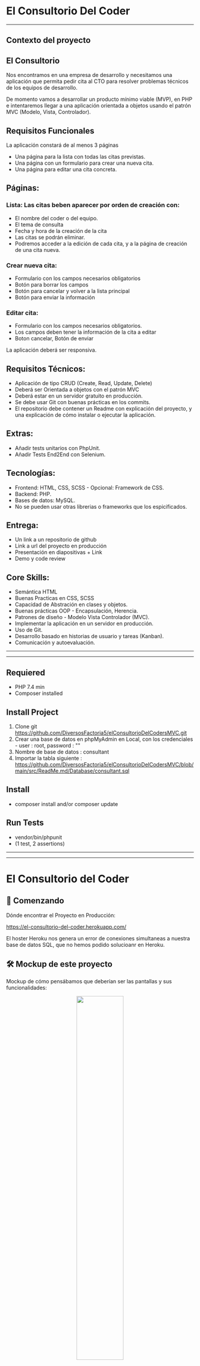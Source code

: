 El Consultorio Del Coder
========================

***

## Contexto del proyecto


## El Consultorio

Nos encontramos en una empresa de desarrollo y necesitamos una aplicación que permita pedir cita al CTO para resolver problemas técnicos de los equipos de desarrollo.

De momento vamos a desarrollar un producto mínimo viable (MVP), en PHP e intentaremos llegar a una aplicación orientada a objetos usando el patrón MVC (Modelo, Vista, Controlador).


## Requisitos Funcionales


La aplicación constará de al menos 3 páginas
<ul>
<li>Una página para la lista con todas las citas previstas.</li>
<li>Una página con un formulario para crear una nueva cita.</li>
<li>Una página para editar una cita concreta.</li>
</ul>


## Páginas:

### Lista: Las citas beben aparecer por orden de creación con:
<ul>
<li>El nombre del coder o del equipo.</li>
<li>El tema de consulta</li>
<li>Fecha y hora de la creación de la cita</li>
<li>Las citas se podrán eliminar.</li>
<li>Podremos acceder a la edición de cada cita, y a la página de creación de una cita nueva.</li>
</ul>

### Crear nueva cita:
<ul>
<li>Formulario con los campos necesarios obligatorios</li>
<li>Botón para borrar los campos</li>
<li>Botón para cancelar y volver a la lista principal</li>
<li>Botón para enviar la información</li>
</ul>


### Editar cita:
<ul>
<li>Formulario con los campos necesarios obligatorios.</li>
<li>Los campos deben tener la información de la cita a editar</li>
<li>Boton cancelar, Botón de enviar</li>
</ul>


La aplicación deberá ser responsiva.


## Requisitos Técnicos:
<ul>
<li>Aplicación de tipo CRUD (Create, Read, Update, Delete)</li>
<li>Deberá ser Orientada a objetos con el patrón MVC</li>
<li>Deberá estar en un servidor gratuito en producción.</li>
<li>Se debe usar Git con buenas prácticas en los commits.</li>
<li>El repositorio debe contener un Readme con explicación del proyecto, y una explicación de cómo instalar o ejecutar la aplicación.</li>
</ul>


## Extras:
<ul>
<li>Añadir tests unitarios con PhpUnit.</li>
<li>Añadir Tests End2End con Selenium.</li>
</ul>


## Tecnologías:
<ul>
<li>Frontend: HTML, CSS, SCSS - Opcional: Framework de CSS.</li>
<li>Backend: PHP.</li>
<li>Bases de datos: MySQL.</li>
<li>No se pueden usar otras librerias o frameworks que los espicificados.</li>
</ul>


## Entrega:
<ul>
<li> Un link a un repositorio de github</li>
<li>Link a url del proyecto en producción</li>
<li>Presentación en diapositivas + Link</li>
<li>Demo y code review</li>
</ul>


## Core Skills:
<ul>
  <li>Semántica HTML</li>
  <li>Buenas Practicas en CSS, SCSS</li>
  <li>Capacidad de Abstración en clases y objetos.</li>
  <li>Buenas prácticas OOP - Encapsulación, Herencia.</li>
  <li>Patrones de diseño - Modelo Vista Controlador (MVC).</li>
  <li>Implementar la aplicación en un servidor en producción.</li>
  <li>Uso de Git.</li>
  <li>Desarrollo basado en historias de usuario y tareas (Kanban).</li>
  <li>Comunicación y autoevaluación.</li>
</ul>


***
***


## Requiered

- PHP 7.4 min
- Composer installed


## Install Project

1. Clone git https://github.com/DiversosFactoria5/elConsultorioDelCodersMVC.git
2. Crear una base de datos en phpMyAdmin en Local, con los credenciales - user : root, password : ""
3. Nombre de base de datos : consultant
4. Importar la tabla siguiente : https://github.com/DiversosFactoria5/elConsultorioDelCodersMVC/blob/main/src/ReadMe.md/Database/consultant.sql


## Install

- composer install and/or composer update

## Run Tests

- vendor/bin/phpunit 
- (1 test, 2 assertions)


***
***


# El Consultorio del Coder


## 🚀 Comenzando

Dónde encontrar el Proyecto en Producción:

https://el-consultorio-del-coder.herokuapp.com/

El hoster Heroku nos genera un error de conexiones simultaneas a nuestra base de datos SQL, que no hemos podido solucioanr en Heroku.


## 🛠️ Mockup de este proyecto

Mockup de cómo pensábamos que deberían ser las pantallas y sus funcionalidades:

<p align="center"> 
  <img src="./src/ReadMe.md/mockup/mockupMobil.PNG?raw=true" width=50%>
  <img src="./src/ReadMe.md/mockup/mockupTablet.PNG?raw=true" width=50%>
  <img src="./src/ReadMe.md/mockup/mockupDesktop.PNG?raw=true" width=50%>
</p>


## ⚙️ Capturas Pantallas formato Móvil 

<p align="center"> 
  <img src="./img/README.md/landingPageReadMe.JPG?raw=true" width=25%>
  <img src="./img/README.md/Main1ReadMe.JPG?raw=true" width=25%>
  <img src="./img/README.md/Main2ReadMe.JPG?raw=true" width=25%>
  <img src="./img/README.md/endingPage1ReadMe.JPG?raw=true" width=25%>
  <img src="./img/README.md/endingPage2ReadMe.JPG?raw=true" width=25%>
</p>


## ⚙️ Capturas Pantallas formato Desktop

<p align="center"> 
<img src="./src/ReadMe.md/screenshotDesktop/read.PNG?raw=true" width=50%>
<img src="./src/ReadMe.md/screenshotDesktop/creat.PNG?raw=true" width=50%>
<img src="./src/ReadMe.md/screenshotDesktop/edit.PNG?raw=true" width=50%>
</p>


## 🛠️ Herramientas usadas en este proyecto
<ul>
  <li>Visual Studio Code - Trello</li>
  <li>Figma - Metodologías Ágiles</li>
  <li>Balsamiq - Planning Poker</li>
  <li>GoogleDocs - GoogleFonts</li>
  
  <li>Zoom - Bootstrap</li>
  
  <li>PDO - HEROKU</li>
  
  <li>SQL - PHPMyAdmin</li>
  
</ul>


## ✒️ Autores 
<ul>
  <li>Amr</li>
  <li>Andrea</li>
  <li>Andres - Scrum Master</li>
  <li>Jael</li>
  <li>Jose Miguel - Product Owner</li>
  <li>Sergi</li>
</ul>

También pueden mirar la lista de todos los [contribuyentes](https://github.com/DiversosFactoria5/elConsultorioDelCodersMVC/graphs/contributors) quienes han participado en este proyecto.  


